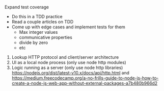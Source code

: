 Expand test coverage
 - Do this in a TDD practice
 - Read a couple articles on TDD
 - Come up with edge cases and implement tests for them
   - Max integer values
   - communicative properties
   - divide by zero
   - etc

1. Lookup HTTP protocol and client/server architecture
2. UI as a local node process (only use node http modules)
3. Logic running as a server (only use node http libraries) https://nodejs.org/dist/latest-v10.x/docs/api/http.html and https://medium.freecodecamp.org/a-no-frills-guide-to-node-js-how-to-create-a-node-js-web-app-without-external-packages-a7b480b966d2

